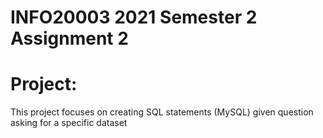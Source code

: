 # INFO20003 2021 Semester 2 Assignment 2

# Project:
This project focuses on creating SQL statements (MySQL) given question asking for a specific dataset

